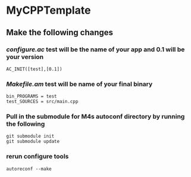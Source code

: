 # MyCPPTemplate

## Make the following changes

### ***configure.ac*** test will be the name of your app and 0.1 will be your version

    AC_INIT([test],[0.1])

### ***Makefile.am*** test will be name of your final binary

    bin_PROGRAMS = test
    test_SOURCES = src/main.cpp
    
### Pull in the submodule for M4s autoconf directory by running the following

    git submodule init
    git submodule update

### rerun configure tools

    autoreconf --make
